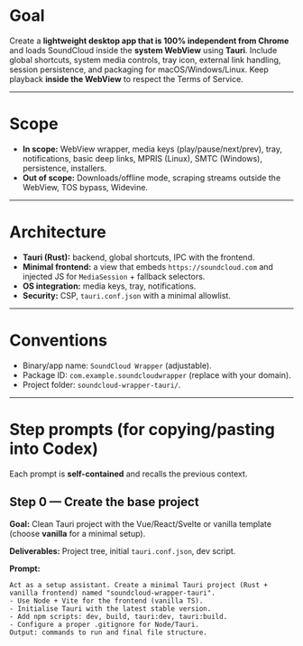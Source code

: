 # Goal
Create a **lightweight desktop app that is 100% independent from Chrome** and loads SoundCloud inside the **system WebView** using **Tauri**. Include global shortcuts, system media controls, tray icon, external link handling, session persistence, and packaging for macOS/Windows/Linux. Keep playback **inside the WebView** to respect the Terms of Service.

---

# Scope
- **In scope:** WebView wrapper, media keys (play/pause/next/prev), tray, notifications, basic deep links, MPRIS (Linux), SMTC (Windows), persistence, installers.
- **Out of scope:** Downloads/offline mode, scraping streams outside the WebView, TOS bypass, Widevine.

---

# Architecture
- **Tauri (Rust):** backend, global shortcuts, IPC with the frontend.
- **Minimal frontend:** a view that embeds `https://soundcloud.com` and injected JS for `MediaSession` + fallback selectors.
- **OS integration:** media keys, tray, notifications.
- **Security:** CSP, `tauri.conf.json` with a minimal allowlist.

---

# Conventions
- Binary/app name: `SoundCloud Wrapper` (adjustable).
- Package ID: `com.example.soundcloudwrapper` (replace with your domain).
- Project folder: `soundcloud-wrapper-tauri/`.

---

# Step prompts (for copying/pasting into Codex)
Each prompt is **self-contained** and recalls the previous context.

## Step 0 — Create the base project
**Goal:** Clean Tauri project with the Vue/React/Svelte or vanilla template (choose **vanilla** for a minimal setup).

**Deliverables:** Project tree, initial `tauri.conf.json`, dev script.

**Prompt:**
```
Act as a setup assistant. Create a minimal Tauri project (Rust + vanilla frontend) named "soundcloud-wrapper-tauri".
- Use Node + Vite for the frontend (vanilla TS).
- Initialise Tauri with the latest stable version.
- Add npm scripts: dev, build, tauri:dev, tauri:build.
- Configure a proper .gitignore for Node/Tauri.
Output: commands to run and final file structure.
```

